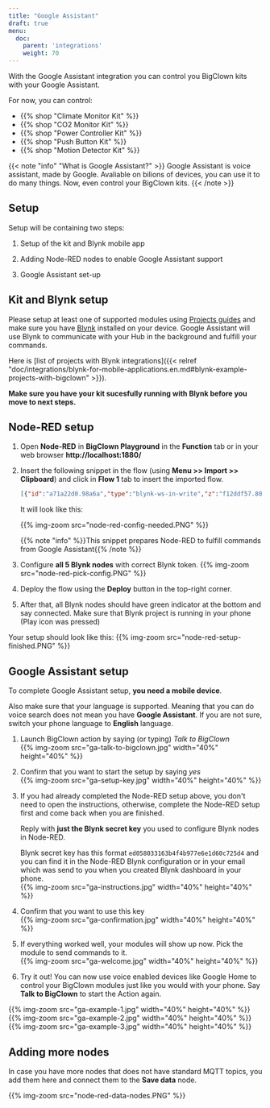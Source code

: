 ```yaml
---
title: "Google Assistant"
draft: true
menu:
  doc:
    parent: 'integrations'
    weight: 70
---
```


With the Google Assistant integration you can control you BigClown kits with your Google Assistant.

For now, you can control:

 * {{% shop "Climate Monitor Kit" %}}
 * {{% shop "CO2 Monitor Kit" %}}
 * {{% shop "Power Controller Kit" %}}
 * {{% shop "Push Button Kit" %}}
 * {{% shop "Motion Detector Kit" %}}

{{< note "info" "What is Google Assistant?"  >}}
Google Assistant is voice assistant, made by Google. Avaliable on bilions of devices, you can use it to do many things. Now, even control your BigClown kits.
{{< /note >}}

## Setup

Setup will be containing two steps:

1. Setup of the kit and Blynk mobile app

2. Adding Node-RED nodes to enable Google Assistant support

3. Google Assistant set-up


## Kit and Blynk setup

Please setup at least one of supported modules using [Projects guides](https://www.bigclown.com/doc/projects/push-the-button/) and make sure you have [Blynk](https://www.bigclown.com/doc/projects/push-the-button/#blynk-mobile-app-set-up) installed on your device. Google Assistant will use Blynk to communicate with your Hub in the background and fulfill your commands.

Here is [list of projects with Blynk integrations]({{< relref "doc/integrations/blynk-for-mobile-applications.en.md#blynk-example-projects-with-bigclown" >}}).

**Make sure you have your kit sucesfully running with Blynk before you move to next steps.**

## Node-RED setup

1. Open **Node-RED** in **BigClown Playground** in the **Function** tab or in your web browser **http://localhost:1880/**

3. Insert the following snippet in the flow (using **Menu >> Import >> Clipboard**) and click in **Flow 1** tab to insert the imported flow.

    ```json
    [{"id":"a71a22d0.98a6a","type":"blynk-ws-in-write","z":"f12ddf57.809","name":"Get nodes","pin":"41","pin_all":0,"client":"","x":136,"y":99,"wires":[["4d781603.f9b7a8"]]},{"id":"9fadf05.d06501","type":"blynk-ws-out-write","z":"f12ddf57.809","name":"Send data","pin":"40","pinmode":0,"client":"","x":678,"y":159,"wires":[]},{"id":"4d781603.f9b7a8","type":"function","z":"f12ddf57.809","name":"Set get_message","func":"flow.set(\"get_message\", \"true\");\nreturn msg;","outputs":1,"noerr":0,"x":333,"y":97,"wires":[["4dbb2843.32be08"]]},{"id":"5375b293.6d5dec","type":"mqtt in","z":"f12ddf57.809","name":"","topic":"gateway/usb-dongle/nodes","qos":"2","broker":"a5605d5c.f080e","x":207,"y":159,"wires":[["29d803d7.0cef3c"]]},{"id":"29d803d7.0cef3c","type":"function","z":"f12ddf57.809","name":"Check get_message","func":"var get_msg = flow.get('get_message') || \"false\";\nif(get_msg == \"true\") {\n    return msg;    \n} else {\n    return;\n}\n","outputs":1,"noerr":0,"x":461,"y":159,"wires":[["9fadf05.d06501"]]},{"id":"4dbb2843.32be08","type":"mqtt out","z":"f12ddf57.809","name":"","topic":"gateway/usb-dongle/nodes/get","qos":"","retain":"","broker":"a5605d5c.f080e","x":613,"y":97,"wires":[]},{"id":"ca23ca3b.0edbc8","type":"mqtt in","z":"f12ddf57.809","name":"","topic":"node/+/co2-meter/-/concentration","qos":"2","broker":"29fba84a.b2af58","x":201,"y":344,"wires":[["d8ba44c5.a41a38"]]},{"id":"236c66ba.0bb7ca","type":"mqtt in","z":"f12ddf57.809","name":"","topic":"node/+/hygrometer/0:4/relative-humidity","qos":"2","broker":"29fba84a.b2af58","x":222,"y":393,"wires":[["d8ba44c5.a41a38"]]},{"id":"d7601afc.c5b448","type":"mqtt in","z":"f12ddf57.809","name":"","topic":"node/+/thermometer/0:0/temperature","qos":"2","broker":"29fba84a.b2af58","x":211,"y":295,"wires":[["d8ba44c5.a41a38"]]},{"id":"a95041d6.93855","type":"mqtt in","z":"f12ddf57.809","name":"","topic":"node/+/barometer/0:0/altitude","qos":"2","broker":"29fba84a.b2af58","x":189,"y":443,"wires":[["d8ba44c5.a41a38"]]},{"id":"d8ba44c5.a41a38","type":"function","z":"f12ddf57.809","name":"Save data (connect data nodes here)","func":"flow.set(msg.topic, msg.payload);\nreturn;","outputs":1,"noerr":0,"x":745,"y":323,"wires":[["445e3013.1b42f"]]},{"id":"445e3013.1b42f","type":"function","z":"f12ddf57.809","name":"Get data","func":"msg.payload = flow.get(msg.payload);\nif(msg.payload === null || \"\") {\n    msg.payload = \"No value\";\n}\nreturn msg;","outputs":1,"noerr":0,"x":415,"y":227,"wires":[["674d74fb.55a18c"]]},{"id":"b250e3ca.fa51c","type":"blynk-ws-in-write","z":"f12ddf57.809","name":"Get data","pin":"42","pin_all":0,"client":"","x":199,"y":229,"wires":[["445e3013.1b42f"]]},{"id":"674d74fb.55a18c","type":"blynk-ws-out-write","z":"f12ddf57.809","name":"Send data","pin":"43","pinmode":0,"client":"","x":619,"y":227,"wires":[]},{"id":"9c68887b.be7268","type":"blynk-ws-in-write","z":"f12ddf57.809","name":"","pin":"44","pin_all":0,"client":"","x":166,"y":632,"wires":[["afcf9ce9.8d0ea"]]},{"id":"afcf9ce9.8d0ea","type":"function","z":"f12ddf57.809","name":"Split data","func":"var values = msg.payload.split(\"AND\");\nmsg.payload = values[0];\nmsg.topic = values[1];\nreturn msg;","outputs":1,"noerr":0,"x":375,"y":633,"wires":[["90a4c19d.773d5"]]},{"id":"90a4c19d.773d5","type":"mqtt out","z":"f12ddf57.809","name":"","topic":"","qos":"","retain":"","broker":"a5605d5c.f080e","x":532,"y":633,"wires":[]},{"id":"e74f6ca6.f66a","type":"comment","z":"f12ddf57.809","name":"2 part data send","info":"","x":146.5,"y":593,"wires":[]},{"id":"a5605d5c.f080e","type":"mqtt-broker","z":"","broker":"localhost","port":"1883","clientid":"","usetls":false,"compatmode":true,"keepalive":"60","cleansession":true,"willTopic":"","willQos":"0","willPayload":"","birthTopic":"","birthQos":"0","birthPayload":""},{"id":"29fba84a.b2af58","type":"mqtt-broker","z":"","broker":"localhost","port":"1883","clientid":"","usetls":false,"compatmode":true,"keepalive":"60","cleansession":true,"willTopic":"","willQos":"0","willPayload":"","birthTopic":"","birthQos":"0","birthPayload":""}]
    ```

    It will look like this:

    {{% img-zoom src="node-red-config-needed.PNG" %}}

    {{% note "info" %}}This snippet prepares Node-RED to fulfill commands from Google Assistant{{% /note %}}

4. Configure **all 5 Blynk nodes** with correct Blynk token.
   {{% img-zoom src="node-red-pick-config.PNG" %}}

6. Deploy the flow using the **Deploy** button in the top-right corner.

7. After that, all Blynk nodes should have green indicator at the bottom and say connected. Make sure that Blynk project is running in your phone (Play icon was pressed)

Your setup should look like this:
{{% img-zoom src="node-red-setup-finished.PNG" %}}


## Google Assistant setup

To complete Google Assistant setup, **you need a mobile device**.

Also make sure that your language is supported. Meaning that you can do voice search does not mean you have **Google Assistant**. If you are not sure, switch your phone language to **English** language.

1. Launch BigClown action by saying (or typing) *Talk to BigClown*</br>
    {{% img-zoom src="ga-talk-to-bigclown.jpg" width="40%" height="40%" %}}

2. Confirm that you want to start the setup by saying *yes*</br>
{{% img-zoom src="ga-setup-key.jpg" width="40%" height="40%" %}}

3. If you had already completed the Node-RED setup above, you don't need to open the instructions, otherwise, complete the Node-RED setup first and come back when you are finished.

    Reply with **just the Blynk secret key** you used to configure Blynk nodes in Node-RED.

    Blynk secret key has this format `ed058033163b4f4b977e6e1d60c725d4` and you can find it in the Node-RED Blynk configuration or in your email which was send to you when you created Blynk dashboard in your phone.</br>
    {{% img-zoom src="ga-instructions.jpg" width="40%" height="40%" %}}

4. Confirm that you want to use this key</br>
{{% img-zoom src="ga-confirmation.jpg" width="40%" height="40%" %}}

5. If everything worked well, your modules will show up now. Pick the module to send commands to it.</br>
{{% img-zoom src="ga-welcome.jpg" width="40%" height="40%" %}}</br>

6. Try it out! You can now use voice enabled devices like Google Home to control your BigClown modules just like you would with your phone.
Say **Talk to BigClown** to start the Action again.</br>

{{% img-zoom src="ga-example-1.jpg" width="40%" height="40%" %}}
{{% img-zoom src="ga-example-2.jpg" width="40%" height="40%" %}}
{{% img-zoom src="ga-example-3.jpg" width="40%" height="40%" %}}

## Adding more nodes

In case you have more nodes that does not have standard MQTT topics, you add them here and connect them to the **Save data** node.

{{% img-zoom src="node-red-data-nodes.PNG" %}}
